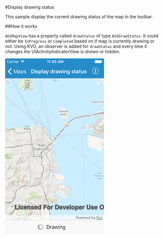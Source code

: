 #Display drawing status

This sample display the current drawing status of the map in the toolbar.

##How it works

`AGSMapView` has a property called `drawStatus` of type `AGSDrawStatus`. It could either be `InProgress` or `Completed` based on if map is currently drawing or not. Using KVO, an observer is added for `drawStatus` and every time it changes the UIActivityIndicatorView is shown or hidden.

![](image1.png)





